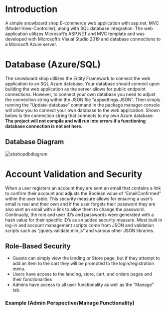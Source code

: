 # Introduction
A simple snowboard shop E-commerce web application with asp.net, MVC (Model-View-Controller), along with SQL database integration. The web application utilizes Microsoft’s ASP.NET and MVC template and was developed with Microsoft’s Visual Studio 2019 and database connections to a Microsoft Azure server.

# Database (Azure/SQL)
The snowboard shop utilizes the Entity Framework to connect the web application to an SQL Azure database. Your database should connect upon building the web application as the server allows for public endpoint connections. However, to connect your own database you need to adjust the connection string within the JSON file “appsettings.JSON”. Then simply running the “Update-database” command in the package manager console will allow you to connect your own database to the web application. Shown below is the connection string that connects to my own Azure database. **The project will not compile and will run into errors if a functioning database connection is not set here.**
## Database Diagram
![sbshopdbdiagram](https://user-images.githubusercontent.com/89053058/129655997-84eb8b01-d06d-4919-9421-0b73f44d3ed3.png)

# Account Validation and Security
When a user registers an account they are sent an email that contains a link to confirm their account and adjusts the Boolean value of “EmailConfirmed” within the user table. This security measure allows for ensuring a user’s email is real and their own and if the user forgets their password they are also sent an email with a link to allow them to change the password.
Continually, the role and user ID’s and passwords were generated with a hash value for their specific ID’s as an added security measure. Most built in log-in and account management scripts come from JSON and validation scripts such as “jquery.validate.min.js” and various other JSON libraries.
## Role-Based Security
- Guests can simply view the landing or Store page, but if they attempt to add an item to the cart they will be prompted to the login/registration menu. 
- Users have access to the landing, store, cart, and orders pages and their functionalities
- Admins have access to all user functionality as well as the “Manage” tab.
### Example (Admin Perspective/Manage Functionality)



